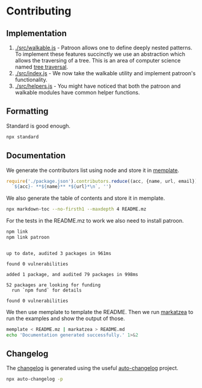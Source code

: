 # Contributing

## Implementation

1. [./src/walkable.js][2] - Patroon allows one to define deeply nested
   patterns. To implement these features succinctly we use an abstraction
   which allows the traversing of a tree. This is an area of computer science
   named [tree traversal][1].
2. [./src/index.js][3] - We now take the walkable utility and implement
   patroon's functionality.
3. [./src/helpers.js][4] - You might have noticed that both the patroon and
   walkable modules have common helper functions.

## Formatting

Standard is good enough.

```bash
npx standard
```

## Documentation

We generate the contributors list using node and store it in [memplate][7].

```js
require('./package.json').contributors.reduce((acc, {name, url, email}) =>
  `${acc}- **${name}** *${url}*\n`, '')
```

We also generate the table of contents and store it in memplate.

```bash
npx markdown-toc --no-firsth1 --maxdepth 4 README.mz
```

For the tests in the README.mz to work we also need to install patroon.

```bash
npm link
npm link patroon
```
```

up to date, audited 3 packages in 961ms

found 0 vulnerabilities

added 1 package, and audited 79 packages in 998ms

52 packages are looking for funding
  run `npm fund` for details

found 0 vulnerabilities
```

We then use memplate to template the README. Then we run [markatzea][6] to run
the examples and show the output of those.

```bash
memplate < README.mz | markatzea > README.md
echo 'Documentation generated successfully.' 1>&2
```

## Changelog

The [changelog][changelog] is generated using the useful [auto-changelog][auto-changelog]
project.

```bash
npx auto-changelog -p
```

[1]:https://en.wikipedia.org/wiki/Tree_traversal
[2]:https://github.com/bas080/patroon/blob/master/src/walkable.js
[3]:https://github.com/bas080/patroon/blob/master/src/index.js
[4]:https://github.com/bas080/patroon/blob/master/src/helpers.js
[6]:https://github.com/bas080/markatzea
[7]:https://github.com/bas080/memplate
[changelog]:./CHANGELOG.md
[auto-changelog]:https://www.npmjs.com/package/auto-changelog
